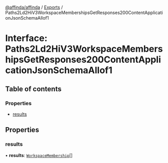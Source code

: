 [@affinda/affinda](../README.md) / [Exports](../modules.md) / Paths2Ld2HiV3WorkspaceMembershipsGetResponses200ContentApplicationJsonSchemaAllof1

# Interface: Paths2Ld2HiV3WorkspaceMembershipsGetResponses200ContentApplicationJsonSchemaAllof1

## Table of contents

### Properties

- [results](Paths2Ld2HiV3WorkspaceMembershipsGetResponses200ContentApplicationJsonSchemaAllof1.md#results)

## Properties

### results

• **results**: [`WorkspaceMembership`](WorkspaceMembership.md)[]
